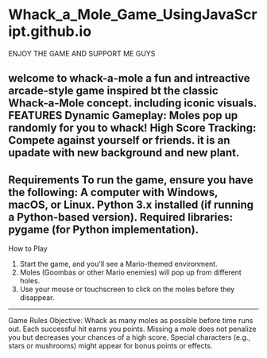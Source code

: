# Whack_a_Mole_Game_UsingJavaScript.github.io
 ENJOY THE GAME AND SUPPORT ME GUYS

 welcome to whack-a-mole a fun and intreactive arcade-style game inspired bt the classic Whack-a-Mole concept. including iconic visuals.
FEATURES
Dynamic Gameplay: Moles pop up randomly for you to whack!
High Score Tracking: Compete against yourself or friends.
it is an upadate with new background and new plant.
---
Requirements
To run the game, ensure you have the following:
A computer with Windows, macOS, or Linux.
Python 3.x installed (if running a Python-based version).
Required libraries: pygame (for Python implementation).
---
How to Play
1. Start the game, and you'll see a Mario-themed environment.
2. Moles (Goombas or other Mario enemies) will pop up from different holes.
3. Use your mouse or touchscreen to click on the moles before they disappear.
---
Game Rules
Objective: Whack as many moles as possible before time runs out.
Each successful hit earns you points.
Missing a mole does not penalize you but decreases your chances of a high score.
Special characters (e.g., stars or mushrooms) might appear for bonus points or effects.
